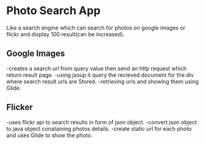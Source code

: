 # Photo Search App
Like a search engine which can search for photos on google images or flickr and display 100 result(can be increased).

## Google Images 
-creates a search url from query value then send an http request which return result page. 
-using jsoup it query the recieved document for the div where search result urls are Stored.
-retrieving urls and showing them using Glide.

## Flicker
-uses flickr api to search results in form of  json object. 
-convert json object to java object conataining photos details.
-create static url for each photo and uses Glide to show the photo.
 
